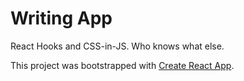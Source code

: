 # Writing App

React Hooks and CSS-in-JS. Who knows what else.

This project was bootstrapped with [Create React App](https://github.com/facebook/create-react-app).
